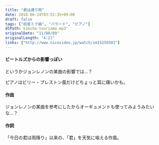 ```yaml
---
title: "君は通り雨"
date: 2018-06-24T03:52:35+09:00
draft: false
tags: ["初音ミク曲", "バラード", "ピアノ"]
dlPath: kimiha-tooriame.mp3"
originalDate: "11/08/09"
originalLength: "4:21"
links: ["http://www.nicovideo.jp/watch/sm15256501"]
---
```


#### ビートルズからの影響っぽい

というかジョンレノンの某曲の影響では…？

ピアノはビリー・プレストン風だけどちょっと耳に痛いかも。

#### 作曲

ジョンレノンの某曲を参考にしたからオーギュメントも使ってみようみたいな…？

#### 作詞

「今日の君は雨降り」以来の、「君」を天気に喩える作風。
